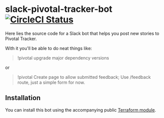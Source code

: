 # slack-pivotal-tracker-bot [![CircleCI Status](https://circleci.com/gh/trussworks/slack-pivotal-tracker-bot.svg?style=shield&circle-token=:circle-token)](https://circleci.com/gh/trussworks/slack-pivotal-tracker-bot)

Here lies the source code for a Slack bot that helps you post new stories to Pivotal Tracker.

With it you'll be able to do neat things like:
> !pivotal upgrade major dependency versions

or

> !pivotal Create page to allow submitted feedback; Use /feedback route, just a simple form for now.

## Installation

You can install this bot using the accompanying public [Terraform module](https://github.com/trussworks/terraform-slack-pivotal-tracker-bot).
